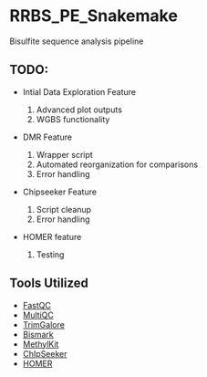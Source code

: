 # RRBS_PE_Snakemake

Bisulfite sequence analysis pipeline

## TODO:

- Intial Data Exploration Feature
	1. Advanced plot outputs
	2. WGBS functionality

- DMR Feature
	1. Wrapper script
	2. Automated reorganization for comparisons
	3. Error handling

- Chipseeker Feature
	1. Script cleanup
	2. Error handling

- HOMER feature
	1. Testing

## Tools Utilized
- [FastQC](https://www.bioinformatics.babraham.ac.uk/projects/fastqc/)
- [MultiQC](https://multiqc.info/)
- [TrimGalore](https://www.bioinformatics.babraham.ac.uk/projects/trim_galore/)
- [Bismark](https://www.bioinformatics.babraham.ac.uk/projects/bismark/)
- [MethylKit](https://bioconductor.org/packages/release/bioc/html/methylKit.html)
- [ChIpSeeker](https://bioconductor.org/packages/release/bioc/vignettes/ChIPseeker/inst/doc/ChIPseeker.html)
- [HOMER](http://homer.ucsd.edu/homer/)
